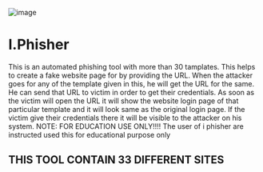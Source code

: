 ![image](https://github.com/abdulmoghni007/I.Phisher/blob/main/FISHER%20PICTURE.jpg)


# I.Phisher
This is an automated phishing tool with more than 30 tamplates. This helps to create a fake website page for by providing the URL. When the attacker goes for any of the template given in this, he will get the URL for the same. He can send that URL to victim in order to get their credentials. As soon as the victim will open the URL it will show the website login page of that particular template and it will look same as the original login page. If the victim give their credentials there it will be visible to the attacker on his system.    NOTE: FOR EDUCATION USE ONLY!!!!
The user of i phisher are instructed used this for educational purpose only
## THIS TOOL CONTAIN 33 DIFFERENT SITES

